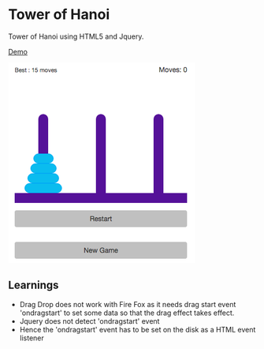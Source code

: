 # Tower of Hanoi
Tower of Hanoi using HTML5 and Jquery.

[Demo](https://kedarkrishnan.github.io/tower-of-hanoi/)

<img src="tower-of-hanoi.png" alt="Tower of Hanoi">

## Learnings
* Drag Drop does not work with Fire Fox as it needs drag start event 'ondragstart' to set some data so that the drag effect takes effect.
* Jquery does not detect 'ondragstart' event
* Hence the 'ondragstart' event has to be set on the disk as a HTML event listener